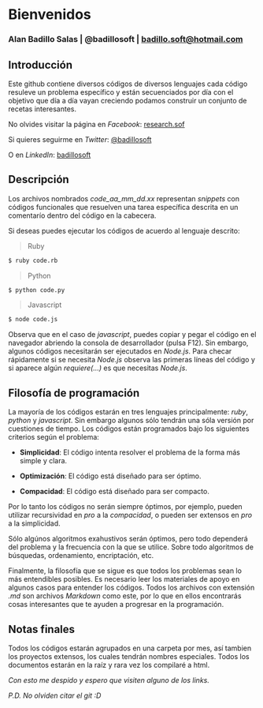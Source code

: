 # Bienvenidos

### Alan Badillo Salas | @badillosoft | badillo.soft@hotmail.com 

## Introducción

Este github contiene diversos códigos de diversos lenguajes
cada código resuleve un problema específico y están secuenciados
por día con el objetivo que día a día vayan creciendo podamos
construir un conjunto de recetas interesantes.

No olvides visitar la página en _Facebook_:
[research.sof](https://www.facebook.com/research.soft)

Si quieres seguirme en _Twitter_:
[@badillosoft](https://twitter.com/badillosoft)

O en _LinkedIn_:
[badillosoft](https://mx.linkedin.com/in/badillosoft)

## Descripción

Los archivos nombrados *code_aa_mm_dd.xx* representan
_snippets_ con códigos funcionales que resuelven
una tarea específica descrita en un comentarío dentro del
código en la cabecera.

Si deseas puedes ejecutar los códigos de acuerdo al
lenguaje descrito:

> Ruby

~~~bash
$ ruby code.rb
~~~

> Python

~~~bash
$ python code.py
~~~

> Javascript

~~~bash
$ node code.js
~~~

Observa que en el caso de _javascript_, puedes copiar
y pegar el código en el navegador abriendo la consola
de desarrollador (pulsa F12). Sin embargo, algunos códigos
necesitarán ser ejecutados en _Node.js_. Para checar
rápidamente si se necesita _Node.js_ observa las primeras
líneas del código y si aparece algún _requiere(...)_ es
que necesitas _Node.js_.

## Filosofía de programación

La mayoría de los códigos estarán en tres lenguajes
principalmente: _ruby_, _python_ y _javascript_. Sin
embargo algunos sólo tendrán una sóla versión por cuestiones
de tiempo. Los códigos están programados bajo los
siguientes criterios según el problema:

* __Simplicidad__: El código intenta resolver el problema
de la forma más simple y clara.

* __Optimización__: El código está diseñado para ser óptimo.

* __Compacidad__: El código está diseñado para ser compacto.

Por lo tanto los códigos no serán siempre óptimos, por
ejemplo, pueden utilizar recursividad en _pro_ a la
_compacidad_, o pueden ser extensos en _pro_ a la simplicidad.

Sólo algúnos algoritmos exahustivos serán óptimos, pero
todo dependerá del problema y la frecuencia con la que
se utilice. Sobre todo algoritmos de búsquedas, ordenamiento,
encriptación, etc.

Finalmente, la filosofía que se sigue es que todos los
problemas sean lo más entendibles posibles. Es necesario
leer los materiales de apoyo en algunos casos para
entender los códigos. Todos los archivos con extensión
_.md_ son archivos _Markdown_ como este, por lo que
en ellos encontrarás cosas interesantes que te ayuden
a progresar en la programación.

## Notas finales

Todos los códigos estarán agrupados en una carpeta por
mes, así tambien los proyectos extensos, los cuales
tendrán nombres especiales. Todos los documentos estarán
en la raíz y rara vez los compilaré a html.

_Con esto me despido y espero que visiten alguno de
los links._

_P.D. No olviden citar el git :D_   